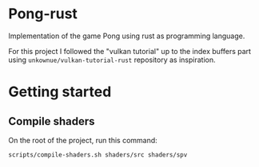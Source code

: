 # Pong-rust

Implementation of the game Pong using rust as programming language.

For this project I followed the "vulkan tutorial" up to the index buffers part using `unkownue/vulkan-tutorial-rust` repository as inspiration.

# Getting started

## Compile shaders

On the root of the project, run this command:

`scripts/compile-shaders.sh shaders/src shaders/spv`